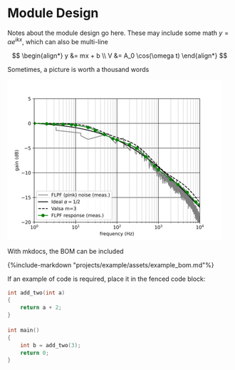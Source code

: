 # Module Design

Notes about the module design go here. These may include some math $y = \alpha e^{ikx}$, which can also be multi-line

$$
\begin{align*}
    y &= mx + b \\
    V &= A_0 \cos(\omega t)
\end{align*}
$$

Sometimes, a picture is worth a thousand words

![Filter response](assets/images/PN_filter_response.png)

With mkdocs, the BOM can be included

{%include-markdown "projects/example/assets/example_bom.md"%}

If an example of code is required, place it in the fenced code block:

```c++
int add_two(int a) 
{
    return a + 2;
}

int main() 
{
    int b = add_two(3);
    return 0;
}
```

